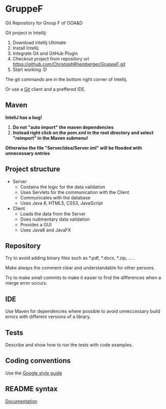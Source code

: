 # GruppeF
Git Repository for Group F of OOA&amp;D

Git project in Intellij:

1. Download Intellij Ultimate
2. Install Intellij
3. Integrate Git and GitHub Plugin
4. Checkout project from repository url
    https://github.com/ChristophRheinberger/GruppeF.git
5. Start working :D

The git commands are in the bottom right corner of Intellij.

Or use a [Git](https://git-scm.com/downloads) client and a preffered IDE.

## Maven
**InteliJ has a bug!**
1. **Do not "auto import" the maven dependencies**
2. **Instead right click on the pom.xml in the root directory and select "reimport" in the Maven submenu!**

**Otherwise the file "Server/idea/Server.iml" will be flooded with unnecessary entries**

## Project structure
* Server
  * Contains the logic for the data validation
  * Uses Servlets for the communication with the Client
  * Communicates with the database
  * Uses Java 8, HTML5, CSS3, JavaScript
* Client
  * Loads the data from the Server
  * Does rudimentary data validation
  * Provides a GUI
  * Uses Java8 and JavaFX

## Repository
Try to avoid adding binary files such as \*.pdf, \*.docx, \*.zip, ... .

Make always the comment clear and understandable for other persons.

Try to make small commits to make it easier to find the differences when a merge error occurs.

## IDE
Use Maven for dependencies where possible to avoid unneccessary build errors with different versions of a library.

## Tests
Describe and show how to run the tests with code examples.

## Coding conventions
Use the [Google style guide](https://google.github.io/styleguide/javaguide.html)

## README syntax
[Documentation](https://enterprise.github.com/downloads/en/markdown-cheatsheet.pdf)
